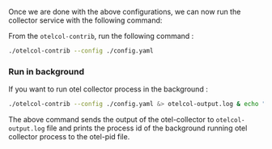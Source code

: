 Once we are done with the above configurations, we can now run the collector service with the following command:

From the `otelcol-contrib`, run the following command :

```bash
./otelcol-contrib --config ./config.yaml
```

### Run in background 
If you want to run otel collector process in the background :

```bash
./otelcol-contrib --config ./config.yaml &> otelcol-output.log & echo "$!" > otel-pid
```
The above command sends the output of the otel-collector to `otelcol-output.log` file and prints the process id of the background running otel collector process to the otel-pid file.